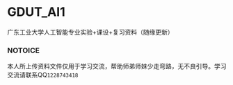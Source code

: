 # GDUT_AI1
广东工业大学人工智能专业实验+课设+复习资料（随缘更新）

### NOTOICE
本人所上传资料文件仅用于学习交流，帮助师弟师妹少走弯路，无不良引导。学习交流请联系QQ`1228743418`
